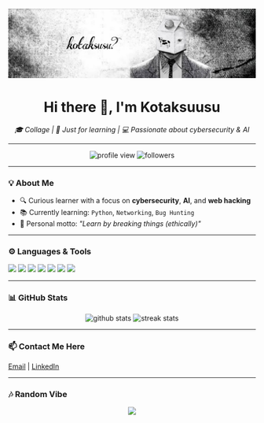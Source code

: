 <p align="center">
  <img src="https://raw.githubusercontent.com/kotaksuusu/kotaksuusu/main/banner.png" alt="kotaksuusu?" />
</p>

<h1 align="center">Hi there 👋, I'm Kotaksuusu</h1>

<p align="center">
  <em>🎓 Collage | 🧪 Just for learning | 💻 Passionate about cybersecurity & AI</em>
</p>

---

<p align="center">
  <img src="https://komarev.com/ghpvc/?username=kotaksuusu&label=Profile%20views&color=blueviolet&style=flat" alt="profile view"/>
  <img src="https://img.shields.io/github/followers/kotaksuusu?label=Followers&style=social" alt="followers"/>
</p>

---

### 💡 About Me
- 🔍 Curious learner with a focus on **cybersecurity**, **AI**, and **web hacking**
- 📚 Currently learning: `Python`, `Networking`, `Bug Hunting`
- 🌱 Personal motto: *"Learn by breaking things (ethically)"*

---

### ⚙️ Languages & Tools

<p align="left">
  <img src="https://img.shields.io/badge/-Python-000?style=for-the-badge&logo=python&logoColor=white"/>
  <img src="https://img.shields.io/badge/-JavaScript-000?style=for-the-badge&logo=javascript"/>
  <img src="https://img.shields.io/badge/-Linux-000?style=for-the-badge&logo=linux"/>
  <img src="https://img.shields.io/badge/-HTML5-000?style=for-the-badge&logo=html5"/>
  <img src="https://img.shields.io/badge/-VS%20Code-000?style=for-the-badge&logo=visual-studio-code"/>
  <img src="https://img.shields.io/badge/-Burp%20Suite-000?style=for-the-badge&logo=burpsuite"/>
  <img src="https://img.shields.io/badge/Wireshark-000?style=for-the-badge&logo=wireshark"/>
</p>

---

### 📊 GitHub Stats

<p align="center">
  <img src="https://github-readme-stats.vercel.app/api?username=kotaksuusu&show_icons=true&theme=tokyonight" alt="github stats"/>
  <img src="https://github-readme-streak-stats.herokuapp.com/?user=kotaksuusu&theme=tokyonight" alt="streak stats"/>
</p>

---

### 📫 Contact Me Here

[Email](mailto:unidentifiedbox665@gmail.com) | [LinkedIn](https://linkedin.com/in/hanif-albana-726575264/)

---

### 🎶 Random Vibe

<p align="center">
  <img src="https://readme-typing-svg.herokuapp.com?font=Fira+Code&size=20&duration=3000&pause=1000&color=ffffff&center=true&vCenter=true&width=435&lines=Just+for+learning;Code%2C+break%2C+fix%2C+repeat.;kotaksuusu+was+here.">
</p>





<!--
**kotaksuusu/kotaksuusu** is a ✨ _special_ ✨ repository because its `README.md` (this file) appears on your GitHub profile.

Here are some ideas to get you started:

- 🔭 I’m currently working on ...
- 🌱 I’m currently learning ...
- 👯 I’m looking to collaborate on ...
- 🤔 I’m looking for help with ...
- 💬 Ask me about ...
- 📫 How to reach me: ...
- 😄 Pronouns: ...
- ⚡ Fun fact: ...
-->
